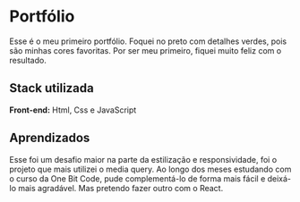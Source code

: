 # Portfólio

Esse é o meu primeiro portfólio. Foquei no preto com detalhes verdes, pois são minhas cores favoritas. Por ser meu primeiro, fiquei muito feliz com o resultado.


## Stack utilizada

**Front-end:** Html, Css e JavaScript


## Aprendizados

Esse foi um desafio maior na parte da estilização e responsividade, foi o projeto que mais utilizei o media query. Ao longo dos meses estudando com o curso da One Bit Code, pude complementá-lo de forma mais fácil e deixá-lo mais agradável. Mas pretendo fazer outro com o React.

